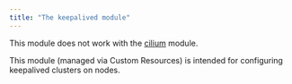 ```yaml
---
title: "The keepalived module"
---
```


<div class="docs__information warning active">
This module does not work with the <a href="../021-cni-cilium/">cilium</a> module.
</div>

This module (managed via Custom Resources) is intended for configuring keepalived clusters on nodes.
